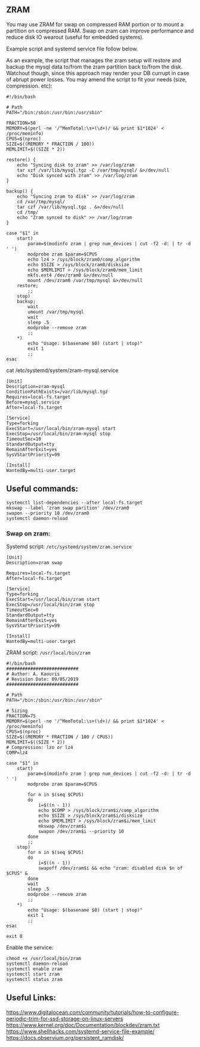## ZRAM

You may use ZRAM for swap on compressed RAM portion or to mount a partition on compressed RAM.
Swap on zram can improve performance and reduce disk IO wearout (useful for embedded systems). 

Example script and systemd service file follow below. 

As an example, the script that manages the zram setup will restore and backup the mysql data to/from the zram partition back to/from the disk. Watchout though, since this approach may render your DB currupt in case of abrupt power losses. You may amend the script to fit your needs (size, compression. etc):

```
#!/bin/bash

# Path
PATH="/bin:/sbin:/usr/bin:/usr/sbin"

FRACTION=50
MEMORY=$(perl -ne '/^MemTotal:\s+(\d+)/ && print $1*1024' < /proc/meminfo)
CPUS=$(nproc)
SIZE=$((MEMORY * FRACTION / 100))
MEMLIMIT=$((SIZE * 2))

restore() {
    echo "Syncing disk to zram" >> /var/log/zram
    tar xzf /var/lib/mysql.tgz -C /var/tmp/mysql/ &>/dev/null
    echo "Disk synced with zram" >> /var/log/zram
}

backup() {
    echo "Syncing zram to disk" >> /var/log/zram
    cd /var/tmp/mysql/
    tar czf /var/lib/mysql.tgz . &>/dev/null
    cd /tmp/
    echo "Zram synced to disk" >> /var/log/zram
}

case "$1" in
    start)
        param=$(modinfo zram | grep num_devices | cut -f2 -d: | tr -d ' ')
        modprobe zram $param=$CPUS
        echo lz4 > /sys/block/zram0/comp_algorithm
        echo $SIZE > /sys/block/zram0/disksize
        echo $MEMLIMIT > /sys/block/zram0/mem_limit
        mkfs.ext4 /dev/zram0 &>/dev/null
        mount /dev/zram0 /var/tmp/mysql &>/dev/null
    restore;
        ;;
    stop)
    backup;
        wait
        umount /var/tmp/mysql
        wait
        sleep .5
        modprobe --remove zram
        ;;
    *)
        echo "Usage: $(basename $0) (start | stop)"
        exit 1
        ;;
esac
```

cat /etc/systemd/system/zram-mysql.service
```
[Unit]
Description=zram-mysql
ConditionPathExists=/var/lib/mysql.tgz
Requires=local-fs.target
Before=mysql.service
After=local-fs.target

[Service]
Type=forking
ExecStart=/usr/local/bin/zram-mysql start
ExecStop=/usr/local/bin/zram-mysql stop
TimeoutSec=10
StandardOutput=tty
RemainAfterExit=yes
SysVStartPriority=99

[Install]
WantedBy=multi-user.target
```

## Useful commands:
```
systemctl list-dependencies --after local-fs.target
mkswap --label 'zram swap parition' /dev/zram0
swapon --priority 10 /dev/zram0
systemctl daemon-reload
```


### Swap on zram: 

Systemd script: `/etc/systemd/system/zram.service`
```
[Unit]
Description=zram swap

Requires=local-fs.target
After=local-fs.target

[Service]
Type=forking
ExecStart=/usr/local/bin/zram start
ExecStop=/usr/local/bin/zram stop
TimeoutSec=0
StandardOutput=tty
RemainAfterExit=yes
SysVStartPriority=99

[Install]
WantedBy=multi-user.target 

```

ZRAM script: `/usr/local/bin/zram`
```
#!/bin/bash
###########################
# Author: A. Kaouris
# Revision Date: 09/05/2019
###########################

# Path
PATH="/bin:/sbin:/usr/bin:/usr/sbin"

# Sizing
FRACTION=75
MEMORY=$(perl -ne '/^MemTotal:\s+(\d+)/ && print $1*1024' < /proc/meminfo)
CPUS=$(nproc)
SIZE=$((MEMORY * FRACTION / 100 / CPUS))
MEMLIMIT=$((SIZE * 2))
# Compression: lzo or lz4
COMP=lz4

case "$1" in
    start)
        param=$(modinfo zram | grep num_devices | cut -f2 -d: | tr -d ' ')
        modprobe zram $param=$CPUS

        for n in $(seq $CPUS)
        do
            i=$((n - 1))
            echo $COMP > /sys/block/zram$i/comp_algorithm
            echo $SIZE > /sys/block/zram$i/disksize
            echo $MEMLIMIT > /sys/block/zram$i/mem_limit
            mkswap /dev/zram$i
            swapon /dev/zram$i --priority 10
        done
        ;;
    stop)
        for n in $(seq $CPUS)
        do
            i=$((n - 1))
            swapoff /dev/zram$i && echo "zram: disabled disk $n of $CPUS" &
        done
        wait
        sleep .5
        modprobe --remove zram
        ;;
    *)
        echo "Usage: $(basename $0) (start | stop)"
        exit 1
        ;;
esac

exit 0
```
Enable the service: 
```
chmod +x /usr/local/bin/zram
systemctl daemon-reload
systemctl enable zram
systemctl start zram
systemctl status zram
```

## Useful Links:
https://www.digitalocean.com/community/tutorials/how-to-configure-periodic-trim-for-ssd-storage-on-linux-servers
https://www.kernel.org/doc/Documentation/blockdev/zram.txt
https://www.shellhacks.com/systemd-service-file-example/
https://docs.observium.org/persistent_ramdisk/
